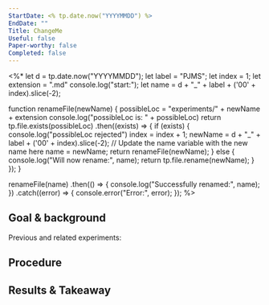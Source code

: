 ```yaml
---
StartDate: <% tp.date.now("YYYYMMDD") %>
EndDate: ""
Title: ChangeMe
Useful: false
Paper-worthy: false
Completed: false
---
```

<%* 
let d = tp.date.now("YYYYMMDD");
let label = "PJMS";
let index = 1;
let extension = ".md"
console.log("start:");
let name = d + "_" + label + ('00' + index).slice(-2);

function renameFile(newName) {
  possibleLoc = "experiments/" + newName + extension
  console.log("possibleLoc is: " + possibleLoc)
  return tp.file.exists(possibleLoc)
    .then((exists) => {
      if (exists) {
        console.log("possibleLoc rejected")
        index = index + 1;
        newName = d + "_" + label + ('00' + index).slice(-2);
        // Update the name variable with the new name here
        name = newName;
        return renameFile(newName);
      } else {
	    console.log("Will now rename:", name);
        return tp.file.rename(newName);
      }
    });
}

renameFile(name)
  .then(() => {
    console.log("Successfully renamed:", name);
  })
  .catch((error) => {
    console.error("Error:", error);
  });
%>

## Goal & background
Previous and related experiments:

## Procedure


## Results & Takeaway
